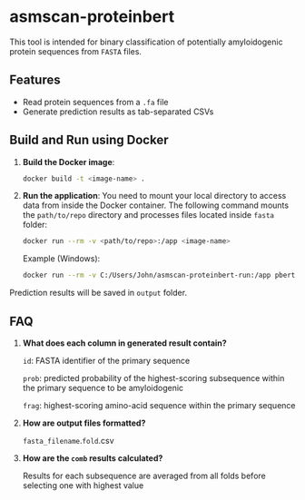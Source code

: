 # asmscan-proteinbert

This tool is intended for binary classification of potentially amyloidogenic protein sequences from `FASTA` files. 

## Features
- Read protein sequences from a `.fa` file
- Generate prediction results as tab-separated CSVs

## Build and Run using Docker

1. **Build the Docker image**:
   ```bash
   docker build -t <image-name> .
   ```
2. **Run the application**:
   You need to mount your local directory to access data from inside the Docker container. The following command mounts the `path/to/repo` directory and processes files located inside `fasta` folder:
   ```bash
   docker run --rm -v <path/to/repo>:/app <image-name>
   ```
   Example (Windows):
   ```bash
   docker run --rm -v C:/Users/John/asmscan-proteinbert-run:/app pbert
   ```

Prediction results will be saved in `output` folder.

## FAQ
1. **What does each column in generated result contain?**

   `id`: FASTA identifier of the primary sequence

   `prob`: predicted probability of the highest-scoring subsequence within the primary sequence to be amyloidogenic

   `frag`: highest-scoring amino-acid sequence within the primary sequence

2. **How are output files formatted?**

   `fasta_filename`.`fold`.csv

3. **How are the `comb` results calculated?**

   Results for each subsequence are averaged from all folds before selecting one with highest value
